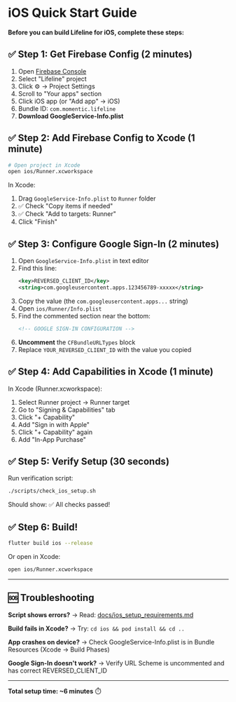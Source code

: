 # iOS Quick Start Guide

**Before you can build Lifeline for iOS, complete these steps:**

## ✅ Step 1: Get Firebase Config (2 minutes)

1. Open [Firebase Console](https://console.firebase.google.com/)
2. Select "Lifeline" project
3. Click ⚙️ → Project Settings
4. Scroll to "Your apps" section
5. Click iOS app (or "Add app" → iOS)
6. Bundle ID: `com.momentic.lifeline`
7. **Download GoogleService-Info.plist**

## ✅ Step 2: Add Firebase Config to Xcode (1 minute)

```bash
# Open project in Xcode
open ios/Runner.xcworkspace
```

In Xcode:
1. Drag `GoogleService-Info.plist` to `Runner` folder
2. ✅ Check "Copy items if needed"
3. ✅ Check "Add to targets: Runner"
4. Click "Finish"

## ✅ Step 3: Configure Google Sign-In (2 minutes)

1. Open `GoogleService-Info.plist` in text editor
2. Find this line:
   ```xml
   <key>REVERSED_CLIENT_ID</key>
   <string>com.googleusercontent.apps.123456789-xxxxx</string>
   ```
3. Copy the value (the `com.googleusercontent.apps...` string)
4. Open `ios/Runner/Info.plist`
5. Find the commented section near the bottom:
   ```xml
   <!-- GOOGLE SIGN-IN CONFIGURATION -->
   ```
6. **Uncomment** the `CFBundleURLTypes` block
7. Replace `YOUR_REVERSED_CLIENT_ID` with the value you copied

## ✅ Step 4: Add Capabilities in Xcode (1 minute)

In Xcode (Runner.xcworkspace):
1. Select Runner project → Runner target
2. Go to "Signing & Capabilities" tab
3. Click "+ Capability"
4. Add "Sign in with Apple"
5. Click "+ Capability" again
6. Add "In-App Purchase"

## ✅ Step 5: Verify Setup (30 seconds)

Run verification script:
```bash
./scripts/check_ios_setup.sh
```

Should show: ✅ All checks passed!

## ✅ Step 6: Build!

```bash
flutter build ios --release
```

Or open in Xcode:
```bash
open ios/Runner.xcworkspace
```

---

## 🆘 Troubleshooting

**Script shows errors?**
→ Read: [docs/ios_setup_requirements.md](ios_setup_requirements.md)

**Build fails in Xcode?**
→ Try: `cd ios && pod install && cd ..`

**App crashes on device?**
→ Check GoogleService-Info.plist is in Bundle Resources (Xcode → Build Phases)

**Google Sign-In doesn't work?**
→ Verify URL Scheme is uncommented and has correct REVERSED_CLIENT_ID

---

**Total setup time: ~6 minutes** ⏱️
